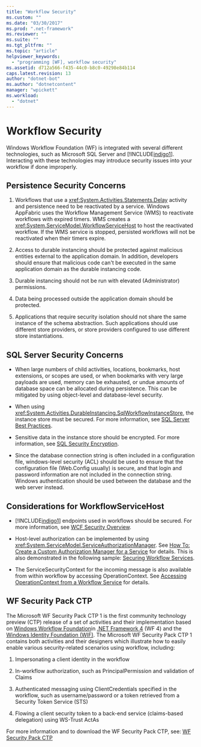 ```yaml
---
title: "Workflow Security"
ms.custom: ""
ms.date: "03/30/2017"
ms.prod: ".net-framework"
ms.reviewer: ""
ms.suite: ""
ms.tgt_pltfrm: ""
ms.topic: "article"
helpviewer_keywords: 
  - "programming [WF], workflow security"
ms.assetid: d712a566-f435-44c0-b8c0-49298e84b114
caps.latest.revision: 13
author: "dotnet-bot"
ms.author: "dotnetcontent"
manager: "wpickett"
ms.workload: 
  - "dotnet"
---
```

# Workflow Security
Windows Workflow Foundation (WF) is integrated with several different technologies, such as Microsoft SQL Server and [!INCLUDE[indigo1](../../../includes/indigo1-md.md)]. Interacting with these technologies may introduce security issues into your workflow if done improperly.  
  
## Persistence Security Concerns  
  
1.  Workflows that use a <xref:System.Activities.Statements.Delay> activity and persistence need to be reactivated by a service. Windows AppFabric uses the Workflow Management Service (WMS) to reactivate workflows with expired timers. WMS creates a <xref:System.ServiceModel.WorkflowServiceHost> to host the reactivated workflow. If the WMS service is stopped, persisted workflows will not be reactivated when their timers expire.  
  
2.  Access to durable instancing should be protected against malicious entities external to the application domain. In addition, developers should ensure that malicious code can't be executed in the same application domain as the durable instancing code.  
  
3.  Durable instancing should not be run with elevated (Administrator) permissions.  
  
4.  Data being processed outside the application domain should be protected.  
  
5.  Applications that require security isolation should not share the same instance of the schema abstraction. Such applications should use different store providers, or store providers configured to use different store instantiations.  
  
## SQL Server Security Concerns  
  
-   When large numbers of child activities, locations, bookmarks, host extensions, or scopes are used, or when bookmarks with very large payloads are used, memory can be exhausted, or undue amounts of database space can be allocated during persistence. This can be mitigated by using object-level and database-level security.  
  
-   When using <xref:System.Activities.DurableInstancing.SqlWorkflowInstanceStore>, the instance store must be secured. For more information, see [SQL Server Best Practices](http://go.microsoft.com/fwlink/?LinkId=164972).  
  
-   Sensitive data in the instance store should be encrypted. For more information, see [SQL Security Encryption](http://go.microsoft.com/fwlink/?LinkId=164976).  
  
-   Since the database connection string is often included in a configuration file, windows-level security (ACL) should be used to ensure that the configuration file (Web.Config usually) is secure, and that login and password information are not included in the connection string. Windows authentication should be used between the database and the web server instead.  
  
## Considerations for WorkflowServiceHost  
  
-   [!INCLUDE[indigo1](../../../includes/indigo1-md.md)] endpoints used in workflows should be secured. For more information, see [WCF Security Overview](http://go.microsoft.com/fwlink/?LinkID=164975).  
  
-   Host-level authorization can be implemented by using <xref:System.ServiceModel.ServiceAuthorizationManager>. See [How To: Create a Custom Authorization Manager for a Service](http://go.microsoft.com/fwlink/?LinkId=192228) for details. This is also demonstrated in the following sample: [Securing Workflow Services](../../../docs/framework/windows-workflow-foundation/samples/securing-workflow-services.md).  
  
-   The ServiceSecurityContext for the incoming message is also available from within workflow by accessing OperationContext.  See [Accessing OperationContext from a Workflow Service](../../../docs/framework/wcf/feature-details/accessing-operationcontext-from-a-workflow-service.md) for details.  
  
## WF Security Pack CTP  
 The Microsoft WF Security Pack CTP 1 is the first community technology preview (CTP) release of a set of activities and their implementation based on [Windows Workflow Foundation](http://msdn.microsoft.com/netframework/aa663328.aspx)in [.NET Framework 4](http://msdn.microsoft.com/netframework/default.aspx) (WF 4) and the [Windows Identity Foundation (WIF)](http://msdn.microsoft.com/security/aa570351.aspx).  The Microsoft WF Security Pack CTP 1 contains both activities and their designers which illustrate how to easily enable various security-related scenarios using workflow, including:  
  
1.  Impersonating a client identity in the workflow  
  
2.  In-workflow authorization, such as PrincipalPermission and validation of Claims  
  
3.  Authenticated messaging using ClientCredentials specified in the workflow, such as username/password or a token retrieved from a Security Token Service (STS)  
  
4.  Flowing a client security token to a back-end service (claims-based delegation) using WS-Trust ActAs  
  
For more information and to download the WF Security Pack CTP, see: [WF Security Pack CTP](http://wf.codeplex.com/releases/view/48114)